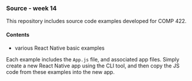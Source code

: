 ### Source - week 14

This repository includes source code examples developed for COMP 422.

#### Contents
* various React Native basic examples

Each example includes the `App.js` file, and associated app files. Simply create a new React Native app using the CLI tool, and then copy the JS code from these examples into the new app.
